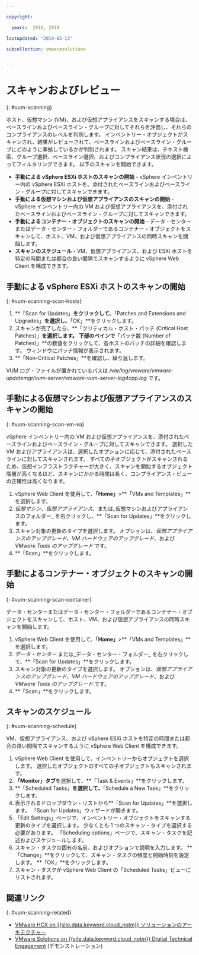 ```yaml
---

copyright:

  years:  2016, 2019

lastupdated: "2019-03-13"

subcollection: vmwaresolutions


---
```


# スキャンおよびレビュー
{: #vum-scanning}

ホスト、仮想マシン (VM)、および仮想アプライアンスをスキャンする場合は、ベースラインおよびベースライン・グループに対してそれらを評価し、それらのコンプライアンスのレベルを判別します。 インベントリー・オブジェクトがスキャンされ、結果がレビューされて、ベースラインおよびベースライン・グループにどのように準拠しているかが判別されます。 スキャン結果は、テキスト検索、グループ選択、ベースライン選択、およびコンプライアンス状況の選択によってフィルタリングできます。 以下のスキャンを開始できます。
*	**手動による vSphere ESXi ホストのスキャンの開始** - vSphere インベントリー内の vSphere ESXi ホストを、添付されたベースラインおよびベースライン・グループに対してスキャンできます。
*	**手動による仮想マシンおよび仮想アプライアンスのスキャンの開始** - vSphere インベントリー内の VM および仮想アプライアンスを、添付されたベースラインおよびベースライン・グループに対してスキャンできます。
*	**手動によるコンテナー・オブジェクトのスキャンの開始** - データ・センターまたはデータ・センター・フォルダーであるコンテナー・オブジェクトをスキャンして、ホスト、VM、および仮想アプライアンスの同時スキャンを開始します。
*	**スキャンのスケジュール** - VM、仮想アプライアンス、および ESXi ホストを特定の時間または都合の良い間隔でスキャンするように vSphere Web Client を構成できます。

## 手動による vSphere ESXi ホストのスキャンの開始
{: #vum-scanning-scan-hosts}

1. **「Scan for Updates」**をクリックして、**「Patches and Extensions and Upgrades」**を選択し、**「OK」**をクリックします。
2. スキャンが完了したら、**「クリティカル・ホスト・パッチ (Critical Host Patches)」**を選択します。 下部のペインで**「パッチ数 (Number of Patches)」**の数値をクリックして、各ホストのパッチの詳細を確認します。 ウィンドウにパッチ情報が表示されます。
3. **「Non-Critical Patches」**を確認し、繰り返します。

  VUM ログ・ファイルが置かれているパスは _/var/log/vmware/vmware-updatemgr/vum-server/vmware-vum-server-log4cpp.log_ です。

## 手動による仮想マシンおよび仮想アプライアンスのスキャンの開始
{: #vum-scanning-scan-vm-va}

vSphere インベントリー内の VM および仮想アプライアンスを、添付されたベースラインおよびベースライン・グループに対してスキャンできます。 選択した VM およびアプライアンスは、選択したオプションに応じて、添付されたベースラインに対してスキャンされます。 すべての子オブジェクトがスキャンされるため、仮想インフラストラクチャーが大きく、スキャンを開始するオブジェクト階層が高くなるほど、スキャンにかかる時間は長く、コンプライアンス・ビューの正確性は高くなります。

1.	vSphere Web Client を使用して、**「Home」**>**「VMs and Templates」**を選択します。
2.	_仮想マシン_、_仮想アプライアンス_、または_仮想マシンおよびアプライアンスのフォルダー_ を右クリックし、**「Scan for Updates」**をクリックします。
3.	スキャン対象の更新のタイプを選択します。 オプションは、_仮想アプライアンスのアップグレード、VM ハードウェアのアップグレード_、および _VMware Tools のアップグレード_ です。
4.	**「Scan」**をクリックします。

##	手動によるコンテナー・オブジェクトのスキャンの開始
{: #vum-scanning-scan-container}

データ・センターまたはデータ・センター・フォルダーであるコンテナー・オブジェクトをスキャンして、ホスト、VM、および仮想アプライアンスの同時スキャンを開始します。
1.	vSphere Web Client を使用して、**「Home」**>**「VMs and Templates」**を選択します。
2.	_データ・センター_ または_データ・センター・フォルダー_ を右クリックして、**「Scan for Updates」**をクリックします。
3.	スキャン対象の更新のタイプを選択します。 オプションは、_仮想アプライアンスのアップグレード、VM ハードウェアのアップグレード_、および _VMware Tools のアップグレード_ です。
4.	**「Scan」**をクリックします。

##	スキャンのスケジュール
{: #vum-scanning-schedule}

VM、仮想アプライアンス、および vSphere ESXi ホストを特定の時間または都合の良い間隔でスキャンするように vSphere Web Client を構成できます。

1.	vSphere Web Client を使用して、インベントリーからオブジェクトを選択します。 選択したオブジェクトのすべての子オブジェクトもスキャンされます。
2.	**「Monitor」タブ**を選択して、**「Task & Events」**をクリックします。
3.	**「Scheduled Tasks」**を選択して、**「Schedule a New Task」**をクリックします。
4.	表示されるドロップダウン・リストから**「Scan for Updates」**を選択します。 「Scan for Updates」ウィザードが開きます。
5.	「Edit Settings」ページで、インベントリー・オブジェクトをスキャンする更新のタイプを選択します。 少なくとも 1 つのスキャン・タイプを選択する必要があります。 「Scheduling options」ページで、スキャン・タスクを記述およびスケジュールします。
6.	スキャン・タスクの固有の名前、およびオプションで説明を入力します。 **「Change」**をクリックして、スキャン・タスクの頻度と開始時刻を設定します。 **「OK」**をクリックします。
7.	スキャン・タスクが vSphere Web Client の「Scheduled Tasks」ビューにリストされます。

## 関連リンク
{: #vum-scanning-related}

* [VMware HCX on {{site.data.keyword.cloud_notm}} ソリューションのアーキテクチャー](/docs/services/vmwaresolutions/services?topic=vmware-solutions-hcx-archi-intro#hcx-archi-intro)
* [VMware Solutions on {{site.data.keyword.cloud_notm}} Digital Technical Engagement](https://ibm-dte.mybluemix.net/ibm-vmware) (デモンストレーション)
